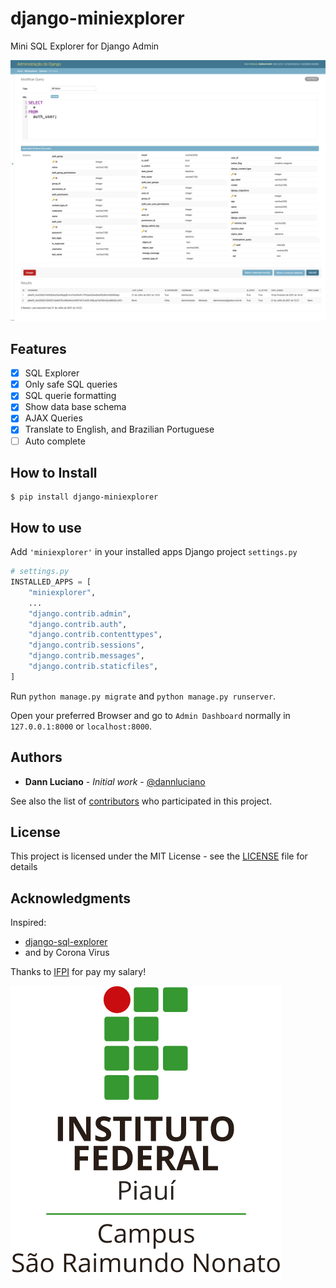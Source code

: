 # django-miniexplorer

Mini SQL Explorer for Django Admin

![Screen Shot of Mini Explorer](./doc/screenshot.png)

## Features

- [x] SQL Explorer
- [x] Only safe SQL queries 
- [x] SQL querie formatting
- [x] Show data base schema
- [x] AJAX Queries
- [x] Translate to English, and Brazilian Portuguese
- [ ] Auto complete

## How to Install

```shell
$ pip install django-miniexplorer
```

## How to use

Add `'miniexplorer'` in your installed apps Django project `settings.py`

```python
# settings.py
INSTALLED_APPS = [
    "miniexplorer",
    ...
    "django.contrib.admin",
    "django.contrib.auth",
    "django.contrib.contenttypes",
    "django.contrib.sessions",
    "django.contrib.messages",
    "django.contrib.staticfiles",
]
```

Run `python manage.py migrate` and `python manage.py runserver`. 

Open your preferred Browser and go to `Admin Dashboard` normally in `127.0.0.1:8000` or `localhost:8000`.

## Authors

* **Dann Luciano** - *Initial work* - [@dannluciano](https://twitter.com/dannluciano)

See also the list of [contributors](https://github.com/dannluciano/django-miniexplorer/contributors) who participated in this project.

## License

This project is licensed under the MIT License - see the [LICENSE](./LICENSE) file for details

## Acknowledgments

Inspired:

* [django-sql-explorer](https://github.com/groveco/django-sql-explorer)
* and by Corona Virus

Thanks to [IFPI](https://www.ifpi.edu.br/) for pay my salary!

![IFPI](./doc/ifpi.png)
